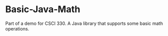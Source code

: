# Basic-Java-Math
Part of a demo for CSCI 330.  A Java library that supports some basic math operations.
